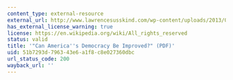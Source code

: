 ```yaml
---
content_type: external-resource
external_url: http://www.lawrencesusskind.com/wp-content/uploads/2013/07/Improving-American-Democracy-Negotiation-Susskind-Zion.pdf
has_external_license_warning: true
license: https://en.wikipedia.org/wiki/All_rights_reserved
status: valid
title: '"Can America''s Democracy Be Improved?" (PDF)'
uid: 51b7293d-7963-43e6-a1f8-c8e027360dbc
url_status_code: 200
wayback_url: ''
---
```

